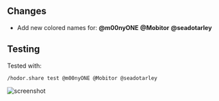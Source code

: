 ## Changes

- Add new colored names for: **@m00nyONE** **@Mobitor** **@seadotarley**

## Testing

Tested with:

```
/hodor.share test @m00nyONE @Mobitor @seadotarley
```

![screenshot](https://i.imgur.com/wa6DPfK.png)
